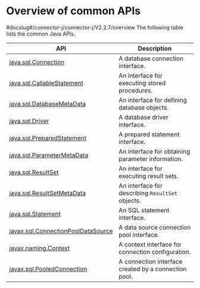 Overview of common APIs 
============================================
#docslug#/connector-j/connector-j/V2.2.7/overview
The following table lists the common Java APIs. 


|                                        API                                        |                     Description                      |
|-----------------------------------------------------------------------------------|------------------------------------------------------|
| [java.sql.Connection](/zh-CN/3.user-guide/16.common-interfaces/2.java-sql-connection.md)                | A database connection interface.                     |
| [java.sql.CallableStatement](/zh-CN/3.user-guide/16.common-interfaces/3.java-sql-callablestatement.md)         | An interface for executing stored procedures.        |
| [java.sql.DatabaseMetaData](/zh-CN/3.user-guide/16.common-interfaces/4.java-sql-databasemetadata.md)          | An interface for defining database objects.          |
| [java.sql.Driver](/zh-CN/3.user-guide/16.common-interfaces/5.java-sql-driver.md)                    | A database driver interface.                         |
| [java.sql.PreparedStatement](/zh-CN/3.user-guide/16.common-interfaces/6.java-sql-preparedstatement.md)         | A prepared statement interface.                      |
| [java.sql.ParameterMetaData](/zh-CN/3.user-guide/16.common-interfaces/7.java-sql-parametermetadata.md)         | An interface for obtaining parameter information.    |
| [java.sql.ResultSet](/zh-CN/3.user-guide/16.common-interfaces/8.java-sql-resultset.md)                 | An interface for executing result sets.              |
| [java.sql.ResultSetMetaData](/zh-CN/3.user-guide/16.common-interfaces/9.java-sql-resultsetmetadata.md)         | An interface for describing `ResultSet` objects.     |
| [java.sql.Statement](/zh-CN/3.user-guide/16.common-interfaces/10.java-sql-statement.md)                 | An SQL statement interface.                          |
| [javax.sql.ConnectionPoolDataSource](/zh-CN/3.user-guide/16.common-interfaces/11.javax-sql-connectionpooldatasource.md) | A data source connection pool interface.             |
| [javax.naming.Context](/zh-CN/3.user-guide/16.common-interfaces/12.javax-naming-context.md)               | A context interface for connection configuration.    |
| [javax.sql.PooledConnection](/zh-CN/3.user-guide/16.common-interfaces/13.javax-sql-pooledconnection.md)         | A connection interface created by a connection pool. |


